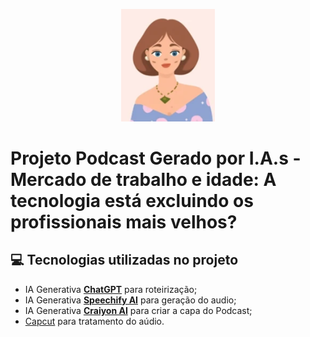 <p align="center">
<img 
    src="Capa.png"
    width="150"
/>
</p>

# Projeto Podcast Gerado por I.A.s - Mercado de trabalho e idade: A tecnologia está excluindo os profissionais mais velhos?


## 💻 Tecnologias utilizadas no projeto

- IA Generativa **[ChatGPT](https://chat.openai.com)** para roteirização;
- IA Generativa **[Speechify AI](https://speechify.com//)** para geração do audio;
- IA Generativa **[Craiyon AI](https://www.craiyon.com/)** para criar a capa do Podcast;
- [Capcut](https://www.capcut.com/pt-br/) para tratamento do aúdio.

